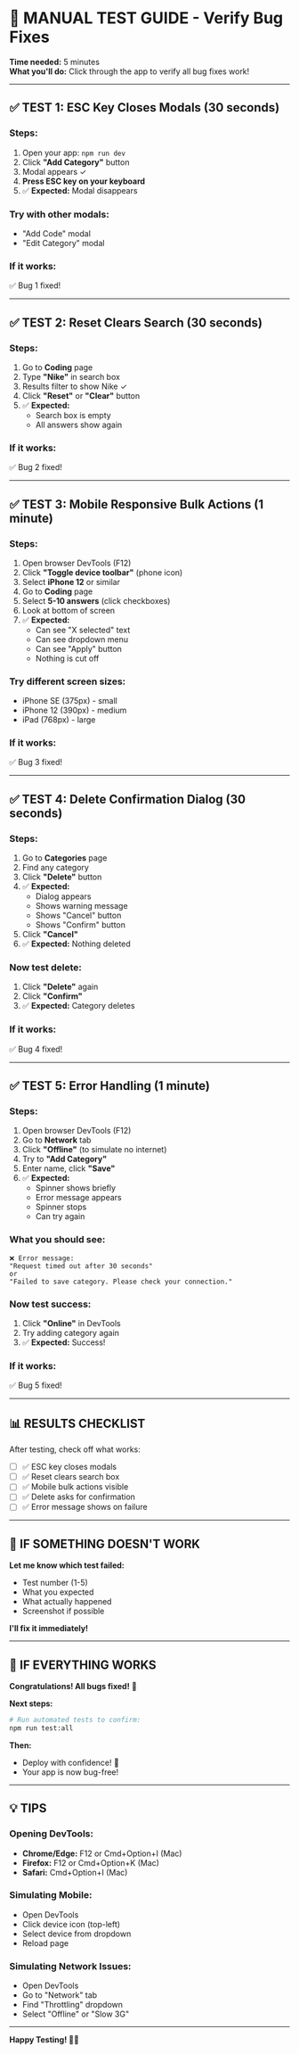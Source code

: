 # 🧪 MANUAL TEST GUIDE - Verify Bug Fixes

**Time needed:** 5 minutes  
**What you'll do:** Click through the app to verify all bug fixes work!

---

## ✅ TEST 1: ESC Key Closes Modals (30 seconds)

### Steps:
1. Open your app: `npm run dev`
2. Click **"Add Category"** button
3. Modal appears ✓
4. **Press ESC key on your keyboard**
5. ✅ **Expected:** Modal disappears

### Try with other modals:
- "Add Code" modal
- "Edit Category" modal

### If it works:
✅ Bug 1 fixed!

---

## ✅ TEST 2: Reset Clears Search (30 seconds)

### Steps:
1. Go to **Coding** page
2. Type **"Nike"** in search box
3. Results filter to show Nike ✓
4. Click **"Reset"** or **"Clear"** button
5. ✅ **Expected:** 
   - Search box is empty
   - All answers show again

### If it works:
✅ Bug 2 fixed!

---

## ✅ TEST 3: Mobile Responsive Bulk Actions (1 minute)

### Steps:
1. Open browser DevTools (F12)
2. Click **"Toggle device toolbar"** (phone icon)
3. Select **iPhone 12** or similar
4. Go to **Coding** page
5. Select **5-10 answers** (click checkboxes)
6. Look at bottom of screen
7. ✅ **Expected:**
   - Can see "X selected" text
   - Can see dropdown menu
   - Can see "Apply" button
   - Nothing is cut off

### Try different screen sizes:
- iPhone SE (375px) - small
- iPhone 12 (390px) - medium
- iPad (768px) - large

### If it works:
✅ Bug 3 fixed!

---

## ✅ TEST 4: Delete Confirmation Dialog (30 seconds)

### Steps:
1. Go to **Categories** page
2. Find any category
3. Click **"Delete"** button
4. ✅ **Expected:**
   - Dialog appears
   - Shows warning message
   - Shows "Cancel" button
   - Shows "Confirm" button
5. Click **"Cancel"**
6. ✅ **Expected:** Nothing deleted

### Now test delete:
1. Click **"Delete"** again
2. Click **"Confirm"**
3. ✅ **Expected:** Category deletes

### If it works:
✅ Bug 4 fixed!

---

## ✅ TEST 5: Error Handling (1 minute)

### Steps:
1. Open browser DevTools (F12)
2. Go to **Network** tab
3. Click **"Offline"** (to simulate no internet)
4. Try to **"Add Category"**
5. Enter name, click **"Save"**
6. ✅ **Expected:**
   - Spinner shows briefly
   - Error message appears
   - Spinner stops
   - Can try again

### What you should see:
```
❌ Error message:
"Request timed out after 30 seconds"
or
"Failed to save category. Please check your connection."
```

### Now test success:
1. Click **"Online"** in DevTools
2. Try adding category again
3. ✅ **Expected:** Success!

### If it works:
✅ Bug 5 fixed!

---

## 📊 RESULTS CHECKLIST

After testing, check off what works:

- [ ] ✅ ESC key closes modals
- [ ] ✅ Reset clears search box
- [ ] ✅ Mobile bulk actions visible
- [ ] ✅ Delete asks for confirmation
- [ ] ✅ Error message shows on failure

---

## 🎯 IF SOMETHING DOESN'T WORK

**Let me know which test failed:**
- Test number (1-5)
- What you expected
- What actually happened
- Screenshot if possible

**I'll fix it immediately!**

---

## 🎊 IF EVERYTHING WORKS

**Congratulations! All bugs fixed!** 🎉

**Next steps:**
```bash
# Run automated tests to confirm:
npm run test:all
```

**Then:**
- Deploy with confidence! 🚀
- Your app is now bug-free!

---

## 💡 TIPS

### Opening DevTools:
- **Chrome/Edge:** F12 or Cmd+Option+I (Mac)
- **Firefox:** F12 or Cmd+Option+K (Mac)
- **Safari:** Cmd+Option+I (Mac)

### Simulating Mobile:
- Open DevTools
- Click device icon (top-left)
- Select device from dropdown
- Reload page

### Simulating Network Issues:
- Open DevTools
- Go to "Network" tab
- Find "Throttling" dropdown
- Select "Offline" or "Slow 3G"

---

**Happy Testing! 🧪✨**


